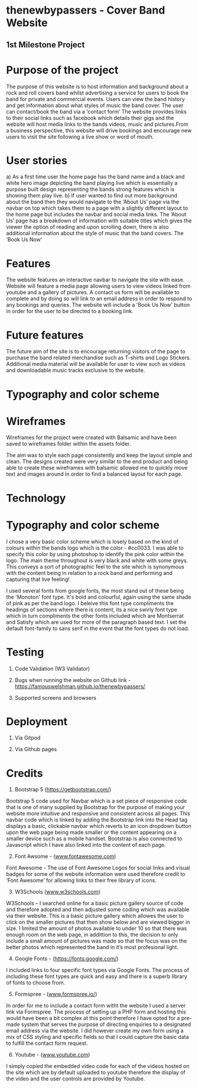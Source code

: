 # thenewbypassers - Cover Band Website

## 1st Milestone Project 

# Purpose of the project
The purpose of this website is to host information and background about a rock and roll covers band whilst advertising a service for users to book the band for private and commercial events. Users can view the band history and get information about what styles of music the band cover. The user can contact/book the band via a ‘contact form’ The website provides links to their social links such as facebook which details their gigs and the website will host media links to the bands videos, music and pictures.From a business perspective, this website will drive bookings and encourage new users to visit the site following a live show or word of mouth.

# User stories
a)	As a first time user the home page has the band name and a black and white hero image depicting the band playing live which is essentially a purpose built design representing the bands strong features which is showing them play live.
b)	If user wanted to find out more background about the band then they would navigate to the ‘About Us’ page via the navbar on top which takes them to a page with a slightly different layout to the home page but includes the navbar and social media links. The ‘About Us’ page has a breakdown of information with suitable titles which gives the viewer the option of reading and upon scrolling down, there is also additional information about the style of music that the band covers. The ‘Book Us Now’

# Features
The website features an interactive navbar to navigate the site with ease. Website will feature a media page allowing users to view videos linked from youtube and a gallery of pictures. A contact us form will be available to complete and by doing so will link to an email address in order to respond to any bookings and queries. The website will include a 'Book Us Now' button in order for the user to be directed to a booking link. 



# Future features
The future aim of the site is to encourage returning visitors of the page to purchase the band related merchandise such as T-shirts and Logo Stickers. Additional media material will be available for user to view such as videos and downloadable music tracks exclusive to the website.

# Typography and color scheme

# Wireframes

Wireframes for the project were created with Balsamic and have been saved to wireframes folder within the assets folder.

The aim was to style each page consistently and keep the layout simple and clean. The designs created were very similar to the end product and being able to create these wireframes with balsamic allowed me to quickly move text and images around in order to find a balanced layout for each page.




# Technology





# Typography and color scheme

I chose a very basic color scheme which is losely based on the kind of colours within the bands logo which is the color - #cc0033. I was able to specify this color by using photoshop to identify the pink color within the logo. The main theme throughout is very black and white with some greys. This conveys a sort of photographic feel to the site which is synonymous with the content being in relation to a rock band and performing and capturing that live feeling!

I used several fonts from google fonts, the most stand out of these being the 'Monoton' font type. It's bold and colourful, again using the same shade of pink as per the band logo. I beleive this font type compliments the headings of sections where there is content, its a nice swirly font type which in turn compliments the other fonts included which are Montserrat and Satisfy which are used for more of the paragraph based text. I set the default font-family to sans serif in the event that the font types do not load.




# Testing

1. Code Validation (W3 Validator)

2. Bugs when running the website on Github link - https://famouswelshman.github.io/thenewbypassers/

3. Supported screens and browsers





# Deployment

1. Via Gitpod

2. Via Github pages






# Credits
1. Bootstrap 5 (https://getbootstrap.com/)

Bootstrap 5 code used for Navbar which is a set piece of responsive code that is one of many supplied by Bootstrap for the purpose of making your website more intuitive and responsive and consistent across all pages. This navbar code which is linked by adding the Bootstrap link into the Head tag displays a basic, clickable navbar which reverts to an icon dropdown button upon the web page being made smaller or the content appearing on a smaller device such as a mobile handset. Bootstrap is also connected to Javascript which I have also linked into the content of each page.


2. Font Awsome - (www.fontawesome.com)

Font Awesome - The use of Font Awesome Logos for social links and visual badges for some of the website information were used therefore credit to ‘Font Awesome’ for allowing links to their free library of icons.

3. W3Schools (www.w3schools.com)

W3Schools – I searched online for a basic picture gallery source of code and therefore adopted and then adjusted some coding which was available via their website. This is a basic picture gallery which allowes the user to click on the smaller pictures that then show below and are viewed bigger in size. I limited the amount of photos available to under 10 so that there was enough room on the web page, in addittion to this, the decision to only include a small amount of pictures was made so that the focus was on the better photos which represented the band in it’s most profesional light.

4. Google Fonts - (https://fonts.google.com/)

I included links to four specific font types via Google Fonts. The process of including these font types are quick and easy and there is a superb library of fonts to choose from.

5. Formspree - (www.formspree.io/)

In order for me to include a contact form witht the website I used a server link via Formspree. The process of setting up a PHP form and hosting this would have been a bit complex at this point therefore I have opted for a pre-made system that serves the purpose of directing enquiries to a designated email address via the website. I did however create my own form using a mix of CSS styling and specific fields so that I could capture the basic data to fulfill the contact form request.

6. Youtube - (www.youtube.com)

I simply copied the embedded video code for each of the videos hosted on the site which are by default uploaded to youtube therefore the display of the video and the user controls are provided by Youtube.
